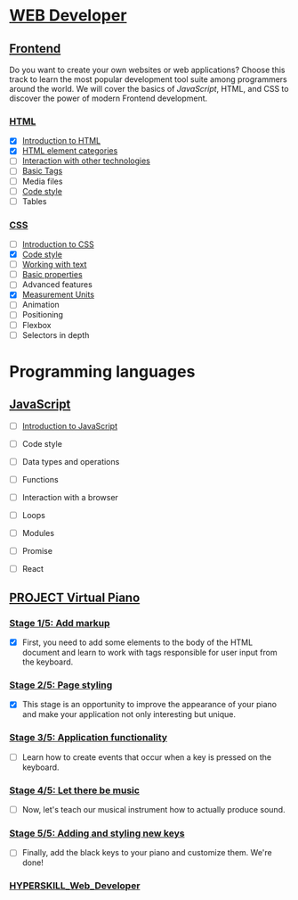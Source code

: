 # [WEB Developer](https://github.com/kakanew/HYPERSKILL_Web_Developer)

## [Frontend](https://github.com/kakanew/HYPERSKILL_Web_Developer/tree/master/PROBLEMS_Frontend)

Do you want to create your own websites or web applications? Choose this track to learn the most popular development tool suite among programmers around the world. We will cover the basics of *JavaScript*, HTML, and CSS to discover the power of modern Frontend development.

### [HTML](https://github.com/kakanew/HYPERSKILL_Web_Developer/tree/master/PROBLEMS_Frontend/HTML)

- [x] [Introduction to HTML](https://github.com/kakanew/HYPERSKILL_Web_Developer/tree/master/PROBLEMS_Frontend/HTML/Introduction_HTML)
- [x] [HTML element categories](https://github.com/kakanew/HYPERSKILL_Web_Developer/tree/master/PROBLEMS_Frontend/HTML/HTML_element_categories)
- [ ] [Interaction with other technologies](https://github.com/kakanew/HYPERSKILL_Web_Developer/tree/master/PROBLEMS_Frontend/HTML/Interaction_with_other_technologies/HTML_attributes_id_class)
- [ ] [Basic Tags](https://github.com/kakanew/HYPERSKILL_Web_Developer/tree/master/PROBLEMS_Frontend/HTML/Basic_Tags)
- [ ] Media files
- [ ] [Code style](https://github.com/kakanew/HYPERSKILL_Web_Developer/tree/master/PROBLEMS_Frontend/HTML/Code_style)
- [ ] Tables

### [CSS](https://github.com/kakanew/HYPERSKILL_Web_Developer/tree/master/PROBLEMS_Frontend/CSS)

- [ ] [Introduction to CSS](https://github.com/kakanew/HYPERSKILL_Web_Developer/tree/master/PROBLEMS_Frontend/CSS/Introduction_CSS/Basic_syntax)
- [x] [Code style](https://github.com/kakanew/HYPERSKILL_Web_Developer/tree/master/PROBLEMS_Frontend/CSS/Code_style/Comments)
- [ ] [Working with text](https://github.com/kakanew/HYPERSKILL_Web_Developer/tree/master/PROBLEMS_Frontend/CSS/Working_with_text)
- [ ] [Basic properties](https://github.com/kakanew/HYPERSKILL_Web_Developer/tree/master/PROBLEMS_Frontend/CSS/Basic_properties)
- [ ] Advanced features
- [x] [Measurement Units](https://github.com/kakanew/HYPERSKILL_Web_Developer/tree/master/PROBLEMS_Frontend/CSS/Measurement_Units)
- [ ] Animation
- [ ] Positioning
- [ ] Flexbox
- [ ] Selectors in depth

# Programming languages

## [JavaScript](https://github.com/kakanew/HYPERSKILL_Web_Developer/tree/master/PROBLEMS_Frontend/JavaScript)

- [ ] [Introduction to JavaScript](https://github.com/kakanew/HYPERSKILL_Web_Developer/tree/master/PROBLEMS_Frontend/JavaScript/Introduction_to_JavaScript)

- [ ] Code style

- [ ] Data types and operations

- [ ] Functions

- [ ] Interaction with a browser

- [ ] Loops

- [ ] Modules

- [ ] Promise

- [ ] React

## [PROJECT Virtual Piano](https://github.com/kakanew/HYPERSKILL_Web_Developer/tree/master/PROJECT_Virtual_Piano)

### [Stage 1/5: Add markup](https://github.com/kakanew/HYPERSKILL_Web_Developer/tree/master/PROJECT_Virtual_Piano/Stage_1-5_Add_markup)

- [x] First, you need to add some elements to the body of the HTML document and learn to work with tags responsible for user input from the keyboard.


### [Stage 2/5: Page styling](https://github.com/kakanew/HYPERSKILL_Web_Developer/tree/master/PROJECT_Virtual_Piano/Stage_2-5_Page_styling)

- [x] This stage is an opportunity to improve the appearance of your piano and make your application not only interesting but unique.


### [Stage 3/5: Application functionality](https://github.com/kakanew/HYPERSKILL_Web_Developer/tree/master/PROJECT_Virtual_Piano/Stage_3_5_Application_functionality)

- [ ] Learn how to create events that occur when a key is pressed on the keyboard.


### [Stage 4/5: Let there be music](https://github.com/kakanew/HYPERSKILL_Web_Developer/tree/master/PROJECT_Virtual_Piano/Stage_4_5_Let_there_be_music) 

- [ ] Now, let's teach our musical instrument how to actually produce sound.


### [Stage 5/5: Adding and styling new keys](https://github.com/kakanew/HYPERSKILL_Web_Developer/tree/master/PROJECT_Virtual_Piano/Stage_5_5_Adding_and_styling_new_keys)

- [ ] Finally, add the black keys to your piano and customize them. We're done!

### [HYPERSKILL_Web_Developer](https://github.com/kakanew/HYPERSKILL_Web_Developer)

